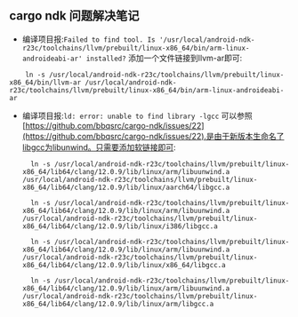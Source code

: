 cargo ndk 问题解决笔记
-------------------------

* 编译项目报:`Failed to find tool. Is '/usr/local/android-ndk-r23c/toolchains/llvm/prebuilt/linux-x86_64/bin/arm-linux-androideabi-ar' installed?`
 添加一个文件链接到llvm-ar即可:
````
	ln -s /usr/local/android-ndk-r23c/toolchains/llvm/prebuilt/linux-x86_64/bin/llvm-ar /usr/local/android-ndk-r23c/toolchains/llvm/prebuilt/linux-x86_64/bin/arm-linux-androideabi-ar
````
 

* 编译项目报:`ld: error: unable to find library -lgcc`
 可以参照[https://github.com/bbqsrc/cargo-ndk/issues/22](https://github.com/bbqsrc/cargo-ndk/issues/22).是由于新版本生命名了libgcc为libunwind。只需要添加软链接即可:
  ````
	ln -s /usr/local/android-ndk-r23c/toolchains/llvm/prebuilt/linux-x86_64/lib64/clang/12.0.9/lib/linux/arm/libuunwind.a /usr/local/android-ndk-r23c/toolchains/llvm/prebuilt/linux-x86_64/lib64/clang/12.0.9/lib/linux/aarch64/libgcc.a

	ln -s /usr/local/android-ndk-r23c/toolchains/llvm/prebuilt/linux-x86_64/lib64/clang/12.0.9/lib/linux/arm/libuunwind.a /usr/local/android-ndk-r23c/toolchains/llvm/prebuilt/linux-x86_64/lib64/clang/12.0.9/lib/linux/i386/libgcc.a

	ln -s /usr/local/android-ndk-r23c/toolchains/llvm/prebuilt/linux-x86_64/lib64/clang/12.0.9/lib/linux/arm/libuunwind.a /usr/local/android-ndk-r23c/toolchains/llvm/prebuilt/linux-x86_64/lib64/clang/12.0.9/lib/linux/x86_64/libgcc.a

	ln -s /usr/local/android-ndk-r23c/toolchains/llvm/prebuilt/linux-x86_64/lib64/clang/12.0.9/lib/linux/arm/libuunwind.a /usr/local/android-ndk-r23c/toolchains/llvm/prebuilt/linux-x86_64/lib64/clang/12.0.9/lib/linux/arm/libgcc.a
  ````

